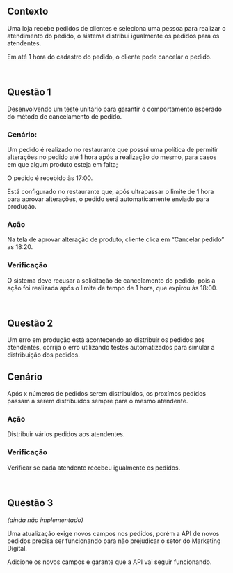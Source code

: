## Contexto

Uma loja recebe pedidos de clientes e seleciona uma pessoa para realizar o atendimento do pedido, o sistema distribui igualmente os pedidos para os atendentes.

Em até 1 hora do cadastro do pedido, o cliente pode cancelar o pedido.

<br>

## Questão 1

Desenvolvendo um teste unitário para garantir o comportamento esperado do método de cancelamento de pedido.

### Cenário:

Um pedido é realizado no restaurante que possui uma política de permitir alterações no pedido até 1 hora após a realização do mesmo, para casos em que algum produto esteja em falta;

O pedido é recebido às 17:00.

Está configurado no restaurante que, após ultrapassar o limite de 1 hora para aprovar alterações, o pedido será automaticamente enviado para produção.

### Ação

Na tela de aprovar alteração de produto, cliente clica em “Cancelar pedido” as 18:20.

### Verificação

O sistema deve recusar a solicitação de cancelamento do pedido, pois a ação foi realizada após o limite de tempo de 1 hora, que expirou às 18:00.

<br>

## Questão 2

Um erro em produção está acontecendo ao distribuir os pedidos aos atendentes, corrija o erro utilizando testes automatizados para simular a distribuição dos pedidos.


## Cenário

Após x números de pedidos serem distribuídos, os proxímos pedidos passam a serem distribuídos sempre para o mesmo atendente. 

### Ação

Distribuir vários pedidos aos atendentes.

### Verificação

Verificar se cada atendente recebeu igualmente os pedidos.

<br>

## Questão 3

*(ainda não implementado)*

Uma atualização exige novos campos nos pedidos, porém a API de novos pedidos precisa ser funcionando para não prejudicar o setor do Marketing Digital.

Adicione os novos campos e garante que a API vai seguir funcionando.